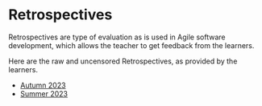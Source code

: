 # Retrospectives

Retrospectives are type of evaluation
as is used in Agile software development,
which allows the teacher to get feedback from 
the learners.

Here are the raw and uncensored Retrospectives,
as provided by the learners.

 * [Autumn 2023](2023_autumn/README.md)
 * [Summer 2023](2023_summer/README.md)

